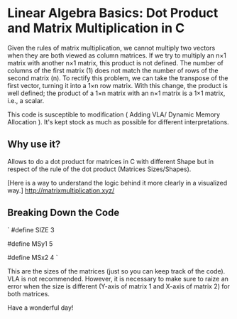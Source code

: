 # Linear Algebra Basics: Dot Product and Matrix Multiplication in C


Given the rules of matrix multiplication, we cannot multiply two vectors when they are both viewed as column matrices. If we try to multiply an n×1 matrix with another n×1 matrix, this product is not defined. The number of columns of the first matrix (1) does not match the number of rows of the second matrix (n). To rectify this problem, we can take the transpose of the first vector, turning it into a 1×n row matrix. With this change, the product is well defined; the product of a 1×n matrix with an n×1 matrix is a 1×1 matrix, i.e., a scalar.

This code is susceptible to modification ( Adding VLA/ Dynamic Memory Allocation ). It's kept stock as much as possible for different interpretations. 

## Why use it?

Allows to do a dot product for matrices in C with different Shape but in respect of the rule of the dot product (Matrices Sizes/Shapes).

[Here is a way to understand the logic behind it more clearly in a visualized way.]
http://matrixmultiplication.xyz/

## Breaking Down the Code

`
#define SIZE 3

#define MSy1 5

#define MSx2 4
`

This are the sizes of the matrices (just so you can keep track of the code). VLA is not recommended. However, it is necessary to make sure to raize an error when the size is different (Y-axis of matrix 1 and X-axis of matrix 2) for both matrices.

Have a wonderful day!
